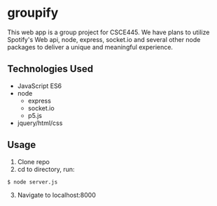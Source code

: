 # groupify
This web app is a group project for CSCE445. We have plans to utilize Spotify's Web api, node, express, socket.io and several other node packages to deliver a unique and meaningful experience.

## Technologies Used
* JavaScript ES6
* node
  * express
  * socket.io
  * p5.js
* jquery/html/css

## Usage
1. Clone repo
2. cd to directory, run:
```
$ node server.js
```
3. Navigate to localhost:8000
